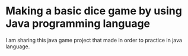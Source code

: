 # Making a basic dice game by using Java programming language
I am sharing this java game project that made in order to practice in java language.
